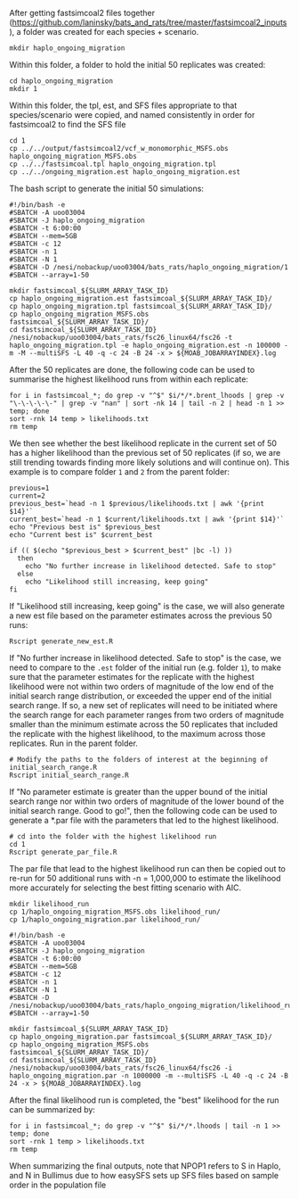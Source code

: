 After getting fastsimcoal2 files together (https://github.com/laninsky/bats_and_rats/tree/master/fastsimcoal2_inputs), a folder was created for each species + scenario.
```
mkdir haplo_ongoing_migration
```
Within this folder, a folder to hold the initial 50 replicates was created:
```
cd haplo_ongoing_migration
mkdir 1
```
Within this folder, the tpl, est, and SFS files appropriate to that species/scenario were copied, and named consistently in order for fastsimcoal2 to find the SFS file
```
cd 1
cp ../../output/fastsimcoal2/vcf_w_monomorphic_MSFS.obs haplo_ongoing_migration_MSFS.obs
cp ../../fastsimcoal.tpl haplo_ongoing_migration.tpl
cp ../../ongoing_migration.est haplo_ongoing_migration.est
```
The bash script to generate the initial 50 simulations:
```
#!/bin/bash -e
#SBATCH -A uoo03004
#SBATCH -J haplo_ongoing_migration
#SBATCH -t 6:00:00
#SBATCH --mem=5GB
#SBATCH -c 12
#SBATCH -n 1
#SBATCH -N 1
#SBATCH -D /nesi/nobackup/uoo03004/bats_rats/haplo_ongoing_migration/1
#SBATCH --array=1-50

mkdir fastsimcoal_${SLURM_ARRAY_TASK_ID}
cp haplo_ongoing_migration.est fastsimcoal_${SLURM_ARRAY_TASK_ID}/
cp haplo_ongoing_migration.tpl fastsimcoal_${SLURM_ARRAY_TASK_ID}/
cp haplo_ongoing_migration_MSFS.obs fastsimcoal_${SLURM_ARRAY_TASK_ID}/
cd fastsimcoal_${SLURM_ARRAY_TASK_ID}
/nesi/nobackup/uoo03004/bats_rats/fsc26_linux64/fsc26 -t haplo_ongoing_migration.tpl -e haplo_ongoing_migration.est -n 100000 -m -M --multiSFS -L 40 -q -c 24 -B 24 -x > ${MOAB_JOBARRAYINDEX}.log
```
After the 50 replicates are done, the following code can be used to summarise the highest likelihood runs from within each replicate:
```
for i in fastsimcoal_*; do grep -v "^$" $i/*/*.brent_lhoods | grep -v "\-\-\-\-\-" | grep -v "nan" | sort -nk 14 | tail -n 2 | head -n 1 >> temp; done
sort -rnk 14 temp > likelihoods.txt
rm temp
```
We then see whether the best likelihood replicate in the current set of 50 has a higher likelihood than the previous set of 50 replicates (if so, we are still trending towards finding more likely solutions and will continue on). This example is to compare folder `1` and `2` from the parent folder:
```
previous=1
current=2
previous_best=`head -n 1 $previous/likelihoods.txt | awk '{print $14}'`
current_best=`head -n 1 $current/likelihoods.txt | awk '{print $14}'`
echo "Previous best is" $previous_best
echo "Current best is" $current_best

if (( $(echo "$previous_best > $current_best" |bc -l) ))
  then
    echo "No further increase in likelihood detected. Safe to stop"
  else   
    echo "Likelihood still increasing, keep going"
fi
```
If "Likelihood still increasing, keep going" is the case, we will also generate a new est file based on the parameter estimates across the previous 50 runs:
```
Rscript generate_new_est.R
```
If "No further increase in likelihood detected. Safe to stop" is the case, we need to compare to the `.est` folder of the initial run (e.g. folder `1`), to make sure that the parameter estimates for the replicate with the highest likelihood were not within two orders of magnitude of the low end of the initial search range distribution, or exceeded the upper end of the initial search range. If so, a new set of replicates will need to be initiated where the search range for each parameter ranges from two orders of magnitude smaller than the minimum estimate across the 50 replicates that included the replicate with the highest likelihood, to the maximum across those replicates. Run in the parent folder.
```
# Modify the paths to the folders of interest at the beginning of initial_search_range.R
Rscript initial_search_range.R
```
If "No parameter estimate is greater than the upper bound of the initial search range nor within two orders of magnitude of the lower bound of the initial search range. Good to go!", then the following code can be used to generate a \*.par file with the parameters that led to the highest likelihood.
```
# cd into the folder with the highest likelihood run
cd 1
Rscript generate_par_file.R
```
The par file that lead to the highest likelihood run can then be copied out to re-run for 50 additional runs with -n = 1,000,000 to estimate the likelihood more accurately for selecting the best fitting scenario with AIC.
```
mkdir likelihood_run
cp 1/haplo_ongoing_migration_MSFS.obs likelihood_run/
cp 1/haplo_ongoing_migration.par likelihood_run/

#!/bin/bash -e
#SBATCH -A uoo03004
#SBATCH -J haplo_ongoing_migration
#SBATCH -t 6:00:00
#SBATCH --mem=5GB
#SBATCH -c 12
#SBATCH -n 1
#SBATCH -N 1
#SBATCH -D /nesi/nobackup/uoo03004/bats_rats/haplo_ongoing_migration/likelihood_run
#SBATCH --array=1-50

mkdir fastsimcoal_${SLURM_ARRAY_TASK_ID}
cp haplo_ongoing_migration.par fastsimcoal_${SLURM_ARRAY_TASK_ID}/
cp haplo_ongoing_migration_MSFS.obs fastsimcoal_${SLURM_ARRAY_TASK_ID}/
cd fastsimcoal_${SLURM_ARRAY_TASK_ID}
/nesi/nobackup/uoo03004/bats_rats/fsc26_linux64/fsc26 -i haplo_ongoing_migration.par -n 1000000 -m --multiSFS -L 40 -q -c 24 -B 24 -x > ${MOAB_JOBARRAYINDEX}.log
```
After the final likelihood run is completed, the "best" likelihood for the run can be summarized by:
```
for i in fastsimcoal_*; do grep -v "^$" $i/*/*.lhoods | tail -n 1 >> temp; done
sort -rnk 1 temp > likelihoods.txt
rm temp
```
When summarizing the final outputs, note that NPOP1 refers to S in Haplo, and N in Bullimus due to how easySFS sets up SFS files based on sample order in the population file
